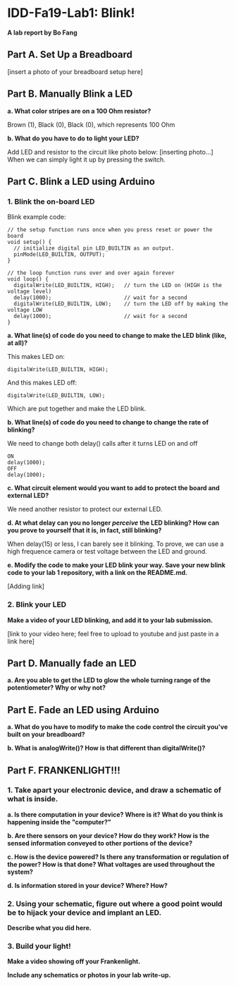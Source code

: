 # IDD-Fa19-Lab1: Blink!

**A lab report by Bo Fang**

## Part A. Set Up a Breadboard

[insert a photo of your breadboard setup here]


## Part B. Manually Blink a LED

**a. What color stripes are on a 100 Ohm resistor?**

Brown (1), Black (0), Black (0), which represents 100 Ohm
 
**b. What do you have to do to light your LED?**

Add LED and resistor to the circuit like photo below:
[inserting photo...]
When we can simply light it up by pressing the switch.

## Part C. Blink a LED using Arduino

### 1. Blink the on-board LED

Blink example code:

```
// the setup function runs once when you press reset or power the board
void setup() {
  // initialize digital pin LED_BUILTIN as an output.
  pinMode(LED_BUILTIN, OUTPUT);
}

// the loop function runs over and over again forever
void loop() {
  digitalWrite(LED_BUILTIN, HIGH);   // turn the LED on (HIGH is the voltage level)
  delay(1000);                       // wait for a second
  digitalWrite(LED_BUILTIN, LOW);    // turn the LED off by making the voltage LOW
  delay(1000);                       // wait for a second
}
```

**a. What line(s) of code do you need to change to make the LED blink (like, at all)?**

This makes LED on:

```
digitalWrite(LED_BUILTIN, HIGH);
```

And this makes LED off:

```
digitalWrite(LED_BUILTIN, LOW);
```

Which are put together and make the LED blink.

**b. What line(s) of code do you need to change to change the rate of blinking?**

We need to change both delay() calls after it turns LED on and off

```
ON
delay(1000);
OFF
delay(1000);
```

**c. What circuit element would you want to add to protect the board and external LED?**

We need another resistor to protect our external LED.
 
**d. At what delay can you no longer *perceive* the LED blinking? How can you prove to yourself that it is, in fact, still blinking?**

When delay(15) or less, I can barely see it blinking. To prove, we can use a high frequence camera or test voltage between the LED and ground.

**e. Modify the code to make your LED blink your way. Save your new blink code to your lab 1 repository, with a link on the README.md.**

[Adding link]

### 2. Blink your LED

**Make a video of your LED blinking, and add it to your lab submission.**

[link to your video here; feel free to upload to youtube and just paste in a link here]


## Part D. Manually fade an LED

**a. Are you able to get the LED to glow the whole turning range of the potentiometer? Why or why not?**


## Part E. Fade an LED using Arduino

**a. What do you have to modify to make the code control the circuit you've built on your breadboard?**

**b. What is analogWrite()? How is that different than digitalWrite()?**


## Part F. FRANKENLIGHT!!!

### 1. Take apart your electronic device, and draw a schematic of what is inside. 

**a. Is there computation in your device? Where is it? What do you think is happening inside the "computer?"**

**b. Are there sensors on your device? How do they work? How is the sensed information conveyed to other portions of the device?**

**c. How is the device powered? Is there any transformation or regulation of the power? How is that done? What voltages are used throughout the system?**

**d. Is information stored in your device? Where? How?**

### 2. Using your schematic, figure out where a good point would be to hijack your device and implant an LED.

**Describe what you did here.**

### 3. Build your light!

**Make a video showing off your Frankenlight.**

**Include any schematics or photos in your lab write-up.**
